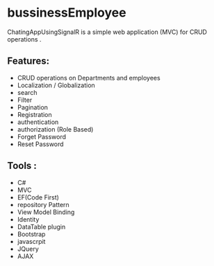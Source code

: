 # bussinessEmployee

ChatingAppUsingSignalR is a simple web application (MVC) for CRUD operations .

## Features:
- CRUD operations on Departments and employees
- Localization / Globalization
- search 
- Filter
- Pagination
- Registration 
- authentication  
- authorization (Role Based)
- Forget Password
- Reset Password

## Tools :       
* C#
* MVC
* EF(Code First)
* repository Pattern
* View Model Binding
* Identity
* DataTable plugin
* Bootstrap
* javascrpit
* JQuery
* AJAX
